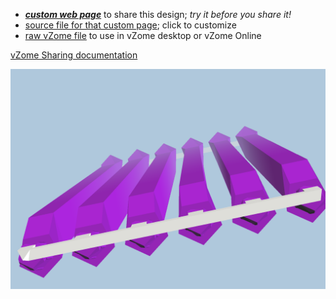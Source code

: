 
 - [***custom web page***][post] to share this design; *try it before you share it!*
 - [source file for that custom page][source]; click to customize
 - [raw vZome file][raw] to use in vZome desktop or vZome Online

[vZome Sharing documentation](https://vzome.github.io/vzome/sharing.html#how-it-works)

![Image](<purple-6-medium-sprued.png>)


[post]: <https://vorth.github.io/vzome-sharing/2016/06/06/purple-6-medium-sprued-19-29-37.html>
[source]: <https://github.com/vorth/vzome-sharing/edit/main/_posts/2016-06-06-purple-6-medium-sprued-19-29-37.md>
[raw]: <https://raw.githubusercontent.com/vorth/vzome-sharing/main/2016/06/06/19-29-37-purple-6-medium-sprued/purple-6-medium-sprued.vZome>